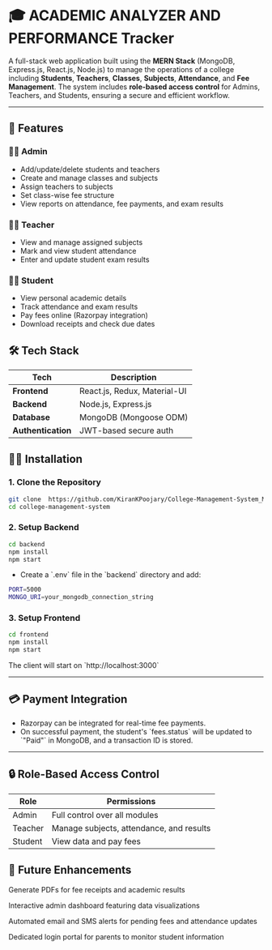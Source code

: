 # 🎓 ACADEMIC ANALYZER AND PERFORMANCE Tracker

A full-stack web application built using the **MERN Stack** (MongoDB, Express.js, React.js, Node.js) to manage the operations of a college including **Students**, **Teachers**, **Classes**, **Subjects**, **Attendance**, and **Fee Management**. The system includes **role-based access control** for Admins, Teachers, and Students, ensuring a secure and efficient workflow.

---

## 🚀 Features

### 👩‍💼 Admin
- Add/update/delete students and teachers
- Create and manage classes and subjects
- Assign teachers to subjects
- Set class-wise fee structure
- View reports on attendance, fee payments, and exam results

### 👨‍🏫 Teacher
- View and manage assigned subjects
- Mark and view student attendance
- Enter and update student exam results

### 👨‍🎓 Student
- View personal academic details
- Track attendance and exam results
- Pay fees online (Razorpay integration)
- Download receipts and check due dates



## 🛠️ Tech Stack

| Tech         | Description                            |
|--------------|----------------------------------------|
| **Frontend** | React.js, Redux, Material-UI           |
| **Backend**  | Node.js, Express.js                    |
| **Database** | MongoDB (Mongoose ODM)                 |
| **Authentication** | JWT-based secure auth            |



## 🧑‍💻 Installation

### 1. Clone the Repository

```bash
git clone  https://github.com/KiranKPoojary/College-Management-System_MERN-Stack.git
cd college-management-system
```

### 2. Setup Backend

```bash
cd backend
npm install
npm start
```

- Create a \`.env\` file in the \`backend\` directory and add:

```bash
PORT=5000
MONGO_URI=your_mongodb_connection_string
```

### 3. Setup Frontend

```bash
cd frontend
npm install
npm start
```

The client will start on \`http://localhost:3000\`

---

## 💳 Payment Integration

- Razorpay can be integrated for real-time fee payments.
- On successful payment, the student's \`fees.status\` will be updated to \`"Paid"\` in MongoDB, and a transaction ID is stored.

---

## 🔒 Role-Based Access Control

| Role    | Permissions                                       |
|---------|--------------------------------------------------|
| Admin   | Full control over all modules                    |
| Teacher | Manage subjects, attendance, and results         |
| Student | View data and pay fees                           |



## 🧪 Future Enhancements

Generate PDFs for fee receipts and academic results

Interactive admin dashboard featuring data visualizations

Automated email and SMS alerts for pending fees and attendance updates

Dedicated login portal for parents to monitor student information


